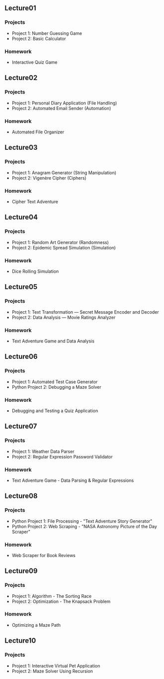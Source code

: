 ## Lecture01
### Projects
- Project 1: Number Guessing Game
- Project 2: Basic Calculator
### Homework
- Interactive Quiz Game

## Lecture02
### Projects
- Project 1: Personal Diary Application (File Handling)
- Project 2: Automated Email Sender (Automation)
### Homework
- Automated File Organizer

## Lecture03
### Projects
- Project 1: Anagram Generator (String Manipulation)
- Project 2: Vigenère Cipher (Ciphers)
### Homework
-  Cipher Text Adventure

## Lecture04
### Projects
- Project 1: Random Art Generator (Randomness)
- Project 2: Epidemic Spread Simulation (Simulation)
### Homework
- Dice Rolling Simulation

## Lecture05
### Projects
- Project 1: Text Transformation — Secret Message Encoder and Decoder
- Project 2: Data Analysis — Movie Ratings Analyzer
### Homework
- Text Adventure Game and Data Analysis

## Lecture06
### Projects
- Project 1: Automated Test Case Generator
- Python Project 2: Debugging a Maze Solver
### Homework
- Debugging and Testing a Quiz Application

## Lecture07
### Projects
- Project 1: Weather Data Parser
- Project 2: Regular Expression Password Validator
### Homework
- Text Adventure Game - Data Parsing & Regular Expressions

## Lecture08
### Projects
- Python Project 1: File Processing - "Text Adventure Story Generator"
- Python Project 2: Web Scraping - "NASA Astronomy Picture of the Day Scraper"
### Homework
- Web Scraper for Book Reviews

## Lecture09
### Projects
- Project 1: Algorithm - The Sorting Race
- Project 2: Optimization - The Knapsack Problem
### Homework
- Optimizing a Maze Path

## Lecture10
### Projects
- Project 1: Interactive Virtual Pet Application
- Project 2: Maze Solver Using Recursion